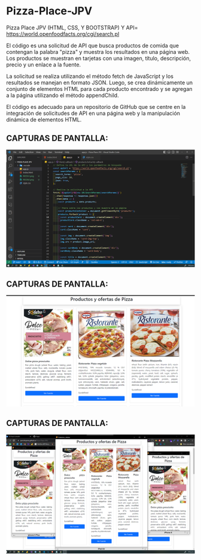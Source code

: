 # Pizza-Place-JPV
Pizza Place JPV (HTML, CSS, Y BOOTSTRAP) Y API=  https://world.openfoodfacts.org/cgi/search.pl

El código es una solicitud de API que busca productos de comida que contengan la palabra "pizza" y muestra los resultados en una página web. Los productos se muestran en tarjetas con una imagen, título, descripción, precio y un enlace a la fuente.

La solicitud se realiza utilizando el método fetch de JavaScript y los resultados se manejan en formato JSON. Luego, se crea dinámicamente un conjunto de elementos HTML para cada producto encontrado y se agregan a la página utilizando el método appendChild.

El código es adecuado para un repositorio de GitHub que se centre en la integración de solicitudes de API en una página web y la manipulación dinámica de elementos HTML.

## CAPTURAS DE PANTALLA:

![](PIZZA3.png)

## CAPTURAS DE PANTALLA:

![](PIZZA1.png)


## CAPTURAS DE PANTALLA:

![](PIZZA2.png)

